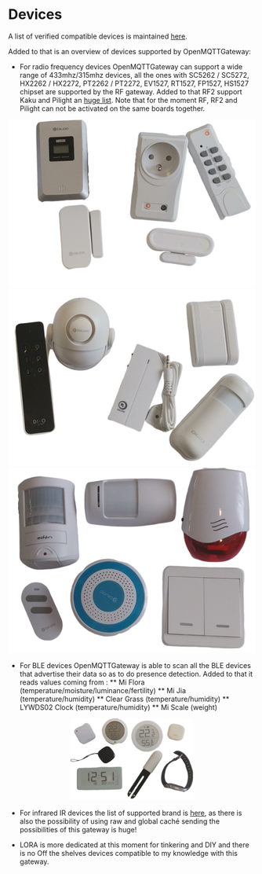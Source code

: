 # Devices
A list of verified compatible devices is maintained [here](https://docs.google.com/spreadsheets/d/1_5fQjAixzRtepkykmL-3uN3G5bLfQ0zMajM9OBZ1bx0/edit?usp=sharing).

Added to that is an overview of devices supported by OpenMQTTGateway:
* For radio frequency devices OpenMQTTGateway can support a wide range of 433mhz/315mhz devices, all the ones with SC5262 / SC5272, HX2262 / HX2272, PT2262 / PT2272, EV1527, RT1527, FP1527, HS1527 chipset  are supported by the RF gateway. Added to that RF2 support Kaku and Pilight an [huge list](https://wiki.pilight.org/devices). Note that for the moment RF, RF2 and Pilight can not be activated on the same boards together.

![boards](../img/OpenMQTTGateway_devices_rf1.png ':size=250%')
![boards](../img/OpenMQTTGateway_devices_rf2.png ':size=250%')
![boards](../img/OpenMQTTGateway_devices_rf3.png ':size=250%')

* For BLE devices OpenMQTTGateway is able to scan all the BLE devices that advertise their data so as to do presence detection. Added to that it reads values coming from :
** Mi Flora (temperature/moisture/luminance/fertility)
** Mi Jia (temperature/humidity)
** Clear Grass (temperature/humidity)
** LYWDS02 Clock (temperature/humidity)
** Mi Scale (weight)

<p align="center">
    <img alt="compatible devices" src="img/OpenMQTTGateway_devices_ble.png" width=250>
</p>

* For infrared IR devices the list of supported brand is [here](https://github.com/1technophile/OpenMQTTGateway/blob/d2dd6138558909b71cc44f69665340247bd5f356/main/config_IR.h#L52), as there is also the possibility of using raw and global caché sending the possibilities of this gateway is huge!

* LORA is more dedicated at this moment for tinkering and DIY and there is no Off the shelves devices compatible to my knowledge with this gateway.

